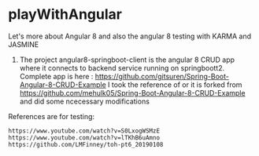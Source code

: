 # playWithAngular

Let's more about Angular 8 and also the angular 8 testing with KARMA and JASMINE

1. The project angular8-springboot-client is the angular 8 CRUD app where it connects to backend service running on springboott2. Complete app is here : https://github.com/gitsuren/Spring-Boot-Angular-8-CRUD-Example 
I took the reference of or it is forked from https://github.com/mehulk05/Spring-Boot-Angular-8-CRUD-Example and did some ncecessary modifications 

References are for testing:
```
https://www.youtube.com/watch?v=S0LxogWSMzE
https://www.youtube.com/watch?v=lTKhB6uAmno
https://github.com/LMFinney/toh-pt6_20190108
```
